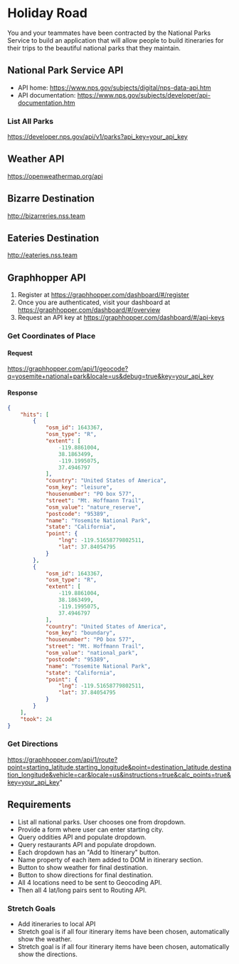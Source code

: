 # Holiday Road

You and your teammates have been contracted by the National Parks Service to build an application that will allow people to build itineraries for their trips to the beautiful national parks that they maintain.

## National Park Service API

* API home: https://www.nps.gov/subjects/digital/nps-data-api.htm
* API documentation: https://www.nps.gov/subjects/developer/api-documentation.htm

### List All Parks

https://developer.nps.gov/api/v1/parks?api_key=your_api_key

## Weather API

https://openweathermap.org/api

## Bizarre Destination

http://bizarreries.nss.team

## Eateries Destination

http://eateries.nss.team

## Graphhopper API

1. Register at https://graphhopper.com/dashboard/#/register
1. Once you are authenticated, visit your dashboard at https://graphhopper.com/dashboard/#/overview
1. Request an API key at https://graphhopper.com/dashboard/#/api-keys

### Get Coordinates of Place

#### Request

https://graphhopper.com/api/1/geocode?q=yosemite+national+park&locale=us&debug=true&key=your_api_key

#### Response

```json
{
    "hits": [
        {
            "osm_id": 1643367,
            "osm_type": "R",
            "extent": [
                -119.8861004,
                38.1863499,
                -119.1995075,
                37.4946797
            ],
            "country": "United States of America",
            "osm_key": "leisure",
            "housenumber": "PO box 577",
            "street": "Mt. Hoffmann Trail",
            "osm_value": "nature_reserve",
            "postcode": "95389",
            "name": "Yosemite National Park",
            "state": "California",
            "point": {
                "lng": -119.51658779802511,
                "lat": 37.84054795
            }
        },
        {
            "osm_id": 1643367,
            "osm_type": "R",
            "extent": [
                -119.8861004,
                38.1863499,
                -119.1995075,
                37.4946797
            ],
            "country": "United States of America",
            "osm_key": "boundary",
            "housenumber": "PO box 577",
            "street": "Mt. Hoffmann Trail",
            "osm_value": "national_park",
            "postcode": "95389",
            "name": "Yosemite National Park",
            "state": "California",
            "point": {
                "lng": -119.51658779802511,
                "lat": 37.84054795
            }
        }
    ],
    "took": 24
}
```

### Get Directions

https://graphhopper.com/api/1/route?point=starting_latitude,starting_longitude&point=destination_latitude,destination_longitude&vehicle=car&locale=us&instructions=true&calc_points=true&key=your_api_key"



## Requirements

* List all national parks. User chooses one from dropdown.
* Provide a form where user can enter starting city.
* Query oddities API and populate dropdown.
* Query restaurants API and populate dropdown.
* Each dropdown has an "Add to Itinerary" button.
* Name property of each item added to DOM in itinerary section.
* Button to show weather for final destination.
* Button to show directions for final destination.
* All 4 locations need to be sent to Geocoding API.
* Then all 4 lat/long pairs sent to Routing API.

### Stretch Goals

* Add itineraries to local API
* Stretch goal is if all four itinerary items have been chosen, automatically show the weather.
* Stretch goal is if all four itinerary items have been chosen, automatically show the directions.
